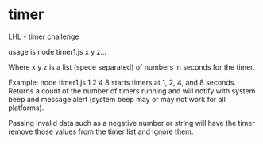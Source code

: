 # timer
LHL - timer challenge

usage is
node timer1.js x y z...

Where x y z is a list (spece separated) of numbers in seconds for the timer.

Example:
    node timer1.js 1 2 4 8
starts timers at 1, 2, 4, and 8 seconds.  
Returns a count of the number of timers running and will notify with system beep and message alert (system beep may or may not work for all platforms).

Passing invalid data such as a negative number or string will have the timer remove those values from the timer list and ignore them.
